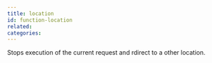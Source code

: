 ```yaml
---
title: location
id: function-location
related:
categories:
---
```


Stops execution of the current request and rdirect to a other location.